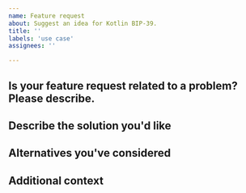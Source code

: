 ```yaml
---
name: Feature request
about: Suggest an idea for Kotlin BIP-39.
title: ''
labels: 'use case'
assignees: ''

---
```


## Is your feature request related to a problem? Please describe.
<!-- A clear and concise description of what the problem is. Example: I'm always
frustrated when [...] -->

## Describe the solution you'd like
<!-- A clear and concise description of what you want to happen. -->

## Alternatives you've considered
<!--A clear and concise description of any alternative solutions or features you've
considered. -->

## Additional context
<!-- Add any other context or screenshots about the feature request here. -->
